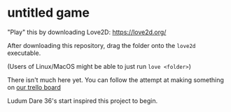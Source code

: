 untitled game
=============================

"Play" this by downloading Love2D: https://love2d.org/

After downloading this repository,
drag the folder onto the `love2d` executable.

(Users of Linux/MacOS might be able to just run `love <folder>`)

There isn't much here yet. You can follow the attempt at making something
on [our trello board](https://trello.com/b/XRPqAx4c/36)

Ludum Dare 36's start inspired this project to begin.

